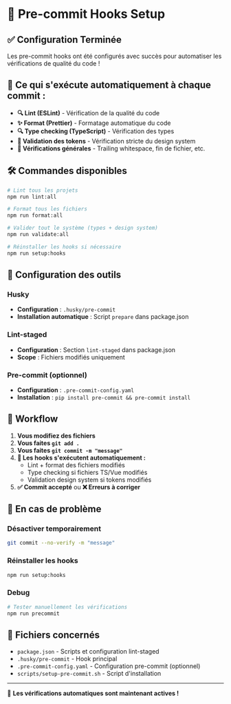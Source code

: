 # 🔧 Pre-commit Hooks Setup

## ✅ Configuration Terminée

Les pre-commit hooks ont été configurés avec succès pour automatiser les vérifications de qualité du code !

## 🚀 Ce qui s'exécute automatiquement à chaque commit :

- **🔍 Lint (ESLint)** - Vérification de la qualité du code
- **✨ Format (Prettier)** - Formatage automatique du code
- **🔍 Type checking (TypeScript)** - Vérification des types
- **🎨 Validation des tokens** - Vérification stricte du design system
- **📝 Vérifications générales** - Trailing whitespace, fin de fichier, etc.

## 🛠️ Commandes disponibles

```bash
# Lint tous les projets
npm run lint:all

# Format tous les fichiers
npm run format:all

# Valider tout le système (types + design system)
npm run validate:all

# Réinstaller les hooks si nécessaire
npm run setup:hooks
```

## 🔧 Configuration des outils

### Husky
- **Configuration** : `.husky/pre-commit`
- **Installation automatique** : Script `prepare` dans package.json

### Lint-staged
- **Configuration** : Section `lint-staged` dans package.json
- **Scope** : Fichiers modifiés uniquement

### Pre-commit (optionnel)
- **Configuration** : `.pre-commit-config.yaml`
- **Installation** : `pip install pre-commit && pre-commit install`

## 🔄 Workflow

1. **Vous modifiez des fichiers**
2. **Vous faites `git add .`**
3. **Vous faites `git commit -m "message"`**
4. **🔄 Les hooks s'exécutent automatiquement :**
   - Lint + format des fichiers modifiés
   - Type checking si fichiers TS/Vue modifiés
   - Validation design system si tokens modifiés
5. **✅ Commit accepté** ou **❌ Erreurs à corriger**

## 🐛 En cas de problème

### Désactiver temporairement
```bash
git commit --no-verify -m "message"
```

### Réinstaller les hooks
```bash
npm run setup:hooks
```

### Debug
```bash
# Tester manuellement les vérifications
npm run precommit
```

## 📁 Fichiers concernés

- `package.json` - Scripts et configuration lint-staged
- `.husky/pre-commit` - Hook principal
- `.pre-commit-config.yaml` - Configuration pre-commit (optionnel)
- `scripts/setup-pre-commit.sh` - Script d'installation

---

🎉 **Les vérifications automatiques sont maintenant actives !**